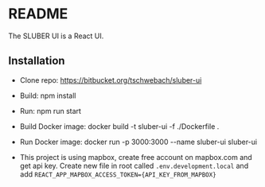 # README

The SLUBER UI is a React UI.

## Installation

* Clone repo: https://bitbucket.org/tschwebach/sluber-ui
* Build:  npm install
* Run: npm run start
* Build Docker image: docker build -t sluber-ui -f ./Dockerfile .
* Run Docker image:  docker run -p 3000:3000  --name sluber-ui sluber-ui

* This project is using mapbox, create free account on mapbox.com and get api key. Create new file in root called `.env.development.local` and add `REACT_APP_MAPBOX_ACCESS_TOKEN={API_KEY_FROM_MAPBOX}`